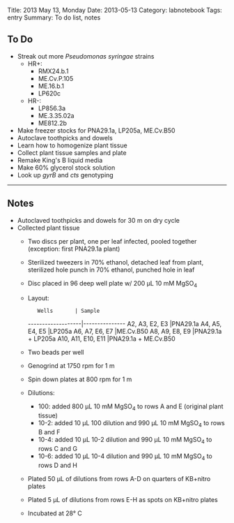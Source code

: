 Title: 2013 May 13, Monday
Date: 2013-05-13
Category: labnotebook
Tags: entry
Summary: To do list, notes

## To Do ##

- Streak out more _Pseudomonas syringae_ strains
    - HR+:
        - RMX24.b.1
        - ME.Cv.P.105
        - ME.16.b.1
        - LP620c
    - HR-:
        - LP856.3a
        - ME.3.35.02a
        - ME812.2b
- Make freezer stocks for PNA29.1a, LP205a, ME.Cv.B50
- Autoclave toothpicks and dowels 
- Learn how to homogenize plant tissue
- Collect plant tissue samples and plate
- Remake King's B liquid media
- Make 60% glycerol stock solution
- Look up _gyrB_ and _cts_ genotyping

***

## Notes ##

- Autoclaved toothpicks and dowels for 30 m on dry cycle
- Collected plant tissue
    - Two discs per plant, one per leaf infected, pooled together (exception:
      first PNA29.1a plant)
    - Sterilized tweezers in 70% ethanol, detached leaf from plant, sterilized
      hole punch in 70% ethanol, punched hole in leaf
    - Disc placed in 96 deep well plate w/ 200 &micro;L 10 mM MgSO<sub>4</sub>
    - Layout:

             Wells       | Sample 
      -------------------|---------------
      A2, A3, E2, E3     |PNA29.1a
      A4, A5, E4, E5     |LP205a
      A6, A7, E6, E7     |ME.Cv.B50
      A8, A9, E8, E9     |PNA29.1a + LP205a
      A10, A11, E10, E11 |PNA29.1a + ME.Cv.B50

    - Two beads per well
    - Genogrind at 1750 rpm for 1 m
    - Spin down plates at 800 rpm for 1 m
    - Dilutions:
        - 10<super>0</super>: added 800 &micro;L 10 mM MgSO<sub>4</sub> to rows
          A and E (original plant tissue)
        - 10<super>-2</super>: added 10 &micro;L 10<super>0</super> dilution 
          and 990 &micro;L 10 mM MgSO<sub>4</sub> to rows B and F
        - 10<super>-4</super>: added 10 &micro;L 10<super>-2</super> dilution 
          and 990 &micro;L 10 mM MgSO<sub>4</sub> to rows C and G
        - 10<super>-6</super>: added 10 &micro;L 10<super>-4</super> dilution 
          and 990 &micro;L 10 mM MgSO<sub>4</sub> to rows D and H
    - Plated 50 &micro;L of dilutions from rows A-D on quarters of KB+nitro 
      plates
    - Plated 5 &micro;L of dilutions from rows E-H as spots on KB+nitro plates
    - Incubated at 28&deg; C
